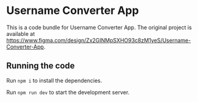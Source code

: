 
  # Username Converter App

  This is a code bundle for Username Converter App. The original project is available at https://www.figma.com/design/Zx2GINMpSXHO93c8zM1yeS/Username-Converter-App.

  ## Running the code

  Run `npm i` to install the dependencies.

  Run `npm run dev` to start the development server.
  